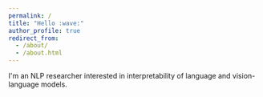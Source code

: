 ```yaml
---
permalink: /
title: "Hello :wave:"
author_profile: true
redirect_from: 
  - /about/
  - /about.html
---
```


I'm an NLP researcher interested in interpretability of language and vision-language models.
